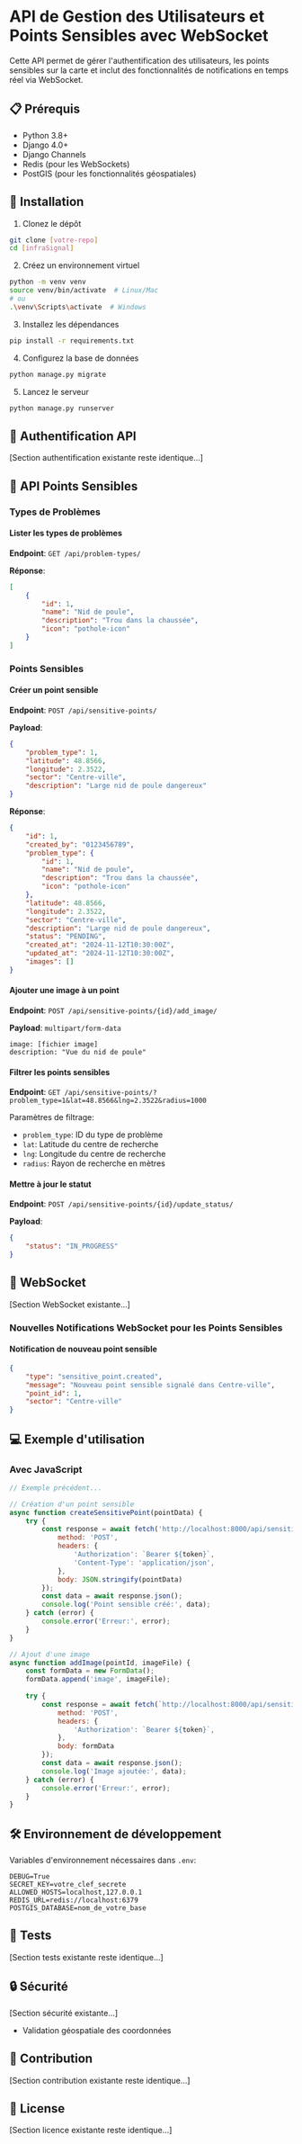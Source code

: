 # API de Gestion des Utilisateurs et Points Sensibles avec WebSocket

Cette API permet de gérer l'authentification des utilisateurs, les points sensibles sur la carte et inclut des fonctionnalités de notifications en temps réel via WebSocket.

## 📋 Prérequis

- Python 3.8+
- Django 4.0+
- Django Channels
- Redis (pour les WebSockets)
- PostGIS (pour les fonctionnalités géospatiales)

## 🚀 Installation

1. Clonez le dépôt
```bash
git clone [votre-repo]
cd [infraSignal]
```

2. Créez un environnement virtuel
```bash
python -m venv venv
source venv/bin/activate  # Linux/Mac
# ou
.\venv\Scripts\activate  # Windows
```

3. Installez les dépendances
```bash
pip install -r requirements.txt
```

4. Configurez la base de données
```bash
python manage.py migrate
```

5. Lancez le serveur
```bash
python manage.py runserver
```

## 🔑 Authentification API

[Section authentification existante reste identique...]

## 📍 API Points Sensibles

### Types de Problèmes

#### Lister les types de problèmes
**Endpoint**: `GET /api/problem-types/`

**Réponse**:
```json
[
    {
        "id": 1,
        "name": "Nid de poule",
        "description": "Trou dans la chaussée",
        "icon": "pothole-icon"
    }
]
```

### Points Sensibles

#### Créer un point sensible
**Endpoint**: `POST /api/sensitive-points/`

**Payload**:
```json
{
    "problem_type": 1,
    "latitude": 48.8566,
    "longitude": 2.3522,
    "sector": "Centre-ville",
    "description": "Large nid de poule dangereux"
}
```

**Réponse**:
```json
{
    "id": 1,
    "created_by": "0123456789",
    "problem_type": {
        "id": 1,
        "name": "Nid de poule",
        "description": "Trou dans la chaussée",
        "icon": "pothole-icon"
    },
    "latitude": 48.8566,
    "longitude": 2.3522,
    "sector": "Centre-ville",
    "description": "Large nid de poule dangereux",
    "status": "PENDING",
    "created_at": "2024-11-12T10:30:00Z",
    "updated_at": "2024-11-12T10:30:00Z",
    "images": []
}
```

#### Ajouter une image à un point
**Endpoint**: `POST /api/sensitive-points/{id}/add_image/`

**Payload**: `multipart/form-data`
```
image: [fichier image]
description: "Vue du nid de poule"
```

#### Filtrer les points sensibles
**Endpoint**: `GET /api/sensitive-points/?problem_type=1&lat=48.8566&lng=2.3522&radius=1000`

Paramètres de filtrage:
- `problem_type`: ID du type de problème
- `lat`: Latitude du centre de recherche
- `lng`: Longitude du centre de recherche
- `radius`: Rayon de recherche en mètres

#### Mettre à jour le statut
**Endpoint**: `POST /api/sensitive-points/{id}/update_status/`

**Payload**:
```json
{
    "status": "IN_PROGRESS"
}
```

## 🔌 WebSocket

[Section WebSocket existante...]

### Nouvelles Notifications WebSocket pour les Points Sensibles

#### Notification de nouveau point sensible
```json
{
    "type": "sensitive_point.created",
    "message": "Nouveau point sensible signalé dans Centre-ville",
    "point_id": 1,
    "sector": "Centre-ville"
}
```

## 💻 Exemple d'utilisation

### Avec JavaScript

```javascript
// Exemple précédent...

// Création d'un point sensible
async function createSensitivePoint(pointData) {
    try {
        const response = await fetch('http://localhost:8000/api/sensitive-points/', {
            method: 'POST',
            headers: {
                'Authorization': `Bearer ${token}`,
                'Content-Type': 'application/json',
            },
            body: JSON.stringify(pointData)
        });
        const data = await response.json();
        console.log('Point sensible créé:', data);
    } catch (error) {
        console.error('Erreur:', error);
    }
}

// Ajout d'une image
async function addImage(pointId, imageFile) {
    const formData = new FormData();
    formData.append('image', imageFile);
    
    try {
        const response = await fetch(`http://localhost:8000/api/sensitive-points/${pointId}/add_image/`, {
            method: 'POST',
            headers: {
                'Authorization': `Bearer ${token}`,
            },
            body: formData
        });
        const data = await response.json();
        console.log('Image ajoutée:', data);
    } catch (error) {
        console.error('Erreur:', error);
    }
}
```

## 🛠️ Environnement de développement

Variables d'environnement nécessaires dans `.env`:

```env
DEBUG=True
SECRET_KEY=votre_clef_secrete
ALLOWED_HOSTS=localhost,127.0.0.1
REDIS_URL=redis://localhost:6379
POSTGIS_DATABASE=nom_de_votre_base
```

## 📝 Tests

[Section tests existante reste identique...]

## 🔒 Sécurité

[Section sécurité existante...]
- Validation géospatiale des coordonnées

## 🤝 Contribution

[Section contribution existante reste identique...]

## 📄 License

[Section licence existante reste identique...]